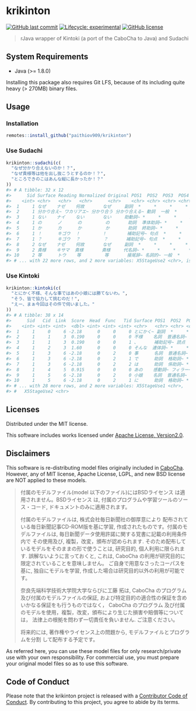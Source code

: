 
<!-- README.md is generated from README.Rmd. Please edit that file -->

# krikinton

<!-- badges: start -->

[![GitHub last
commit](https://img.shields.io/github/last-commit/paithiov909/krikinton)](#)
[![Lifecycle:
experimental](https://img.shields.io/badge/lifecycle-experimental-orange.svg)](https://www.tidyverse.org/lifecycle/#experimental)
[![GitHub
license](https://img.shields.io/github/license/paithiov909/krikinton)](https://github.com/paithiov909/krikinton/blob/master/LICENSE)
<!-- badges: end -->

> rJava wrapper of Kintoki (a port of the CaboCha to Java) and Sudachi

## System Requirements

  - Java (\>= 1.8.0)

Installing this package also requires Git LFS, because of its including
quite heavy (\> 270MB) binary files.

## Usage

### Installation

``` r
remotes::install_github("paithiov909/krikinton")
```

### Use Sudachi

``` r
krikinton::sudachi(c(
  "なぜ分かり合えないのか！？",
  "なぜ貴様等は他を出し抜こうとするのか！？",
  "ところできのこはあんな縦に長かったか！？"
))
#> # A tibble: 32 x 12
#>      Sid Surface Reading Normalized Original POS1  POS2  POS3  POS4  X5StageUse1
#>    <int> <chr>   <chr>   <chr>      <chr>    <chr> <chr> <chr> <chr> <chr>      
#>  1     1 なぜ    ナゼ    何故       なぜ     副詞  *     *     *     *          
#>  2     1 分かり合え~ ワカリアエ~ 分かり合う 分かり合える~ 動詞  一般  *     *     下一段-ア行
#>  3     1 ない    ナイ    ない       ない     助動詞~ *     *     *     助動詞-ナイ
#>  4     1 の      ノ      の         の       助詞  準体助詞~ *     *     *          
#>  5     1 か      カ      か         か       助詞  終助詞~ *     *     *          
#>  6     1 ！      キゴウ  ！         !        補助記号~ 句点  *     *     *          
#>  7     1 ？      キゴウ  ？         ？       補助記号~ 句点  *     *     *          
#>  8     2 なぜ    ナゼ    何故       なぜ     副詞  *     *     *     *          
#>  9     2 貴様    キサマ  貴様       貴様     代名詞~ *     *     *     *          
#> 10     2 等      トウ    等         等       接尾辞~ 名詞的~ 一般  *     *          
#> # ... with 22 more rows, and 2 more variables: X5StageUse2 <chr>, isOOV <lgl>
```

### Use Kintoki

``` r
krikinton::kintoki(c(
  "とにかく不様、そんな事ではあの小娘には勝てないわ。",
  "そう、皆で協力して挑むのだ！",
  "えー、まぁ今回はその件で伺いました。"
))
#> # A tibble: 38 x 14
#>      Sid   Cid  Link  Score  Head  Func   Tid Surface POS1  POS2  POS3  POS4 
#>    <int> <int> <int>  <dbl> <int> <int> <int> <chr>   <chr> <chr> <chr> <chr>
#>  1     1     0     6 -2.18      0     0     0 とにかく~ 副詞  *     *     *    
#>  2     1     1     3  0.190     0     0     0 不様    名詞  普通名詞~ 形状詞可~ *    
#>  3     1     1     3  0.190     0     0     1 、      補助記号~ 読点  *     *    
#>  4     1     2     3  1.60      0     0     0 そんな  連体詞~ *     *     *    
#>  5     1     3     6 -2.18      0     2     0 事      名詞  普通名詞~ 一般  *    
#>  6     1     3     6 -2.18      0     2     1 で      助詞  格助詞~ *     *    
#>  7     1     3     6 -2.18      0     2     2 は      助詞  係助詞~ *     *    
#>  8     1     4     5  0.915     0     0     0 あの    感動詞~ フィラー~ *     *    
#>  9     1     5     6 -2.18      0     2     0 小娘    名詞  普通名詞~ 一般  *    
#> 10     1     5     6 -2.18      0     2     1 に      助詞  格助詞~ *     *    
#> # ... with 28 more rows, and 2 more variables: X5StageUse1 <chr>,
#> #   X5StageUse2 <chr>
```

## Licenses

Distributed under the MIT license.

This software includes works licensed under [Apache License,
Version2.0](http://www.apache.org/licenses/LICENSE-2.0.html).

## Disclaimers

This software is re-distributing model files originally included in
[CaboCha](https://taku910.github.io/cabocha/). However, any of MIT
license, Apache License, LGPL, and new BSD license are NOT applied to
these models.

> 付属のモデルファイル(model 以下のファイル)にはBSDライセンス は適用されません。BSDライセンス は,
> 付属のプログラムや学習ツールのソース・コード, ドキュメントのみに適用されます。
> 
> 付属のモデルファイルは, 株式会社毎日新聞社の御厚意により 配布されている毎日新聞記事CD-ROM版を基に学習,
> 作成されたものです。付属のモデルファイルは,
> 毎日新聞データ使用許諾に関する覚書に記載の利用条件内で
> その使用及び, 複製，改変，頒布が認められます. そのため配布しているモデルをそのままの形で使うことは, 研究目的,
> 個人利用に限られます. 誤解ないように言っておくと, これは, CaboCha
> の利用が研究目的に限定されていることを意味しません。
> ご自身で用意なさったコーパスを基に, 独自にモデルを学習, 作成した場合は研究目的以外の利用が可能です。
> 
> 奈良先端科学技術大学院大学ならびに工藤 拓は, CaboCha のプログラム 及び付属のモデルファイルの保証,
> および特定目的の適合性の保証を含め いかなる保証をも行うものではなく，
> CaboCha のプログラム 及び付属のモデルを使用，複製，改変，頒布により生じた損害や賠償等については，
> 法律上の根拠を問わず一切責任を負いません. ご注意ください。
> 
> 将来的には, 著作権やライセンス上の問題から, モデルファイルとプログラムを分割 して配布する予定です。

As referred here, you can use these model files for only
research/private use with your own responsibility. For commercial use,
you must prepare your original model files so as to use this software.

## Code of Conduct

Please note that the krikinton project is released with a [Contributor
Code of
Conduct](https://paithiov909.github.io/krikinton/CODE_OF_CONDUCT.html).
By contributing to this project, you agree to abide by its terms.
